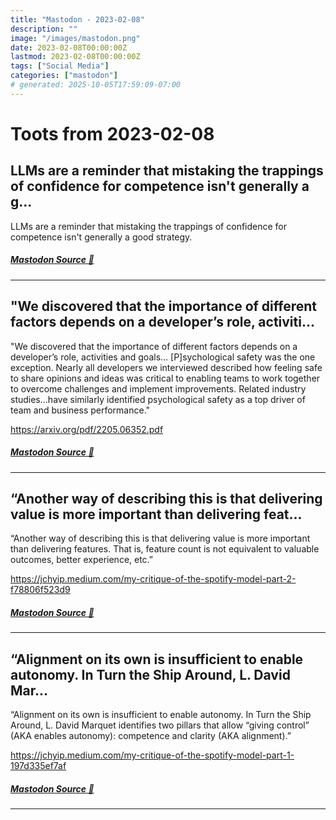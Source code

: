 ```yaml
---
title: "Mastodon - 2023-02-08"
description: ""
image: "/images/mastodon.png"
date: 2023-02-08T00:00:00Z
lastmod: 2023-02-08T00:00:00Z
tags: ["Social Media"]
categories: ["mastodon"]
# generated: 2025-10-05T17:59:09-07:00
---
```


# Toots from 2023-02-08

## LLMs are a reminder that mistaking the trappings of confidence for competence isn't generally a g...

LLMs are a reminder that mistaking the trappings of confidence for competence isn't generally a good strategy.

##### [Mastodon Source 🐘](https://hachyderm.io/@mweagle/109830551233984409)

---

## "We discovered that the importance of different factors depends on a developer’s role, activiti...

"We discovered that the importance of different factors depends on a developer’s role, activities and goals... [P]sychological safety was the one exception. Nearly all developers we interviewed described how feeling safe to share opinions and ideas was critical to enabling teams to work together to overcome challenges and implement improvements. Related industry studies...have similarly identified psychological safety as a top driver of team and business performance."

<https://arxiv.org/pdf/2205.06352.pdf>

##### [Mastodon Source 🐘](https://hachyderm.io/@mweagle/109830349102430729)

---

## “Another way of describing this is that delivering value is more important than delivering feat...

“Another way of describing this is that delivering value is more important than delivering features. That is, feature count is not equivalent to valuable outcomes, better experience, etc.”

<https://jchyip.medium.com/my-critique-of-the-spotify-model-part-2-f78806f523d9>

##### [Mastodon Source 🐘](https://hachyderm.io/@mweagle/109827644579371625)

---

## “Alignment on its own is insufficient to enable autonomy. In Turn the Ship Around, L. David Mar...

“Alignment on its own is insufficient to enable autonomy. In Turn the Ship Around, L. David Marquet identifies two pillars that allow “giving control” (AKA enables autonomy): competence and clarity (AKA alignment).”

<https://jchyip.medium.com/my-critique-of-the-spotify-model-part-1-197d335ef7af>

##### [Mastodon Source 🐘](https://hachyderm.io/@mweagle/109827587839580969)

---


